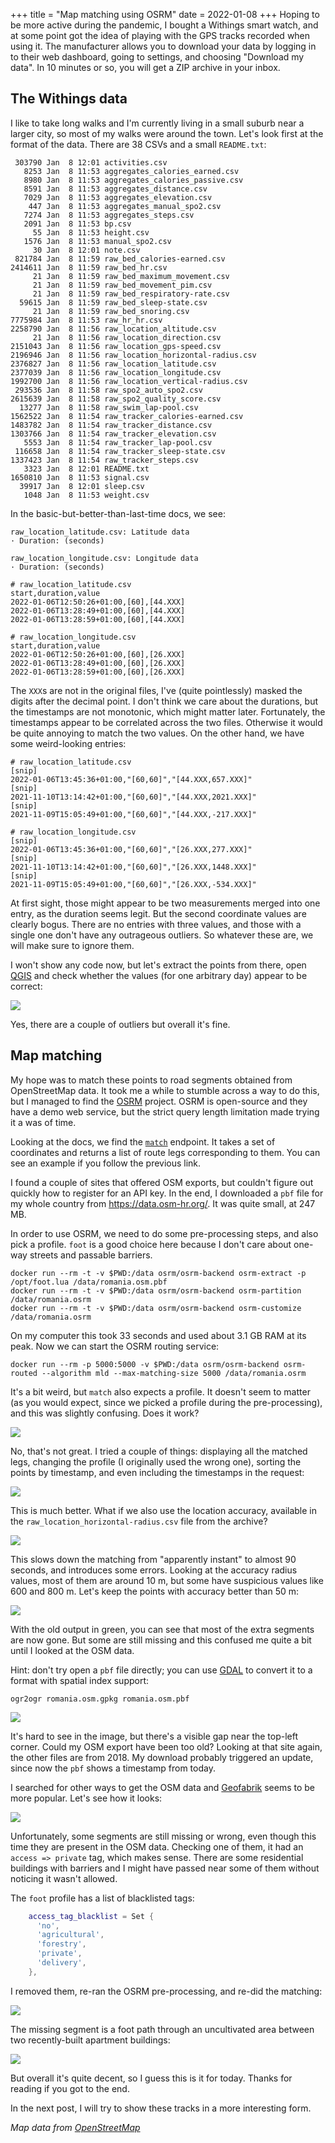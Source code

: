 +++
title = "Map matching using OSRM"
date = 2022-01-08
+++
Hoping to be more active during the pandemic, I bought a Withings smart watch, and at some point got the idea of playing with the GPS tracks recorded when using it.
The manufacturer allows you to download your data by logging in to their web dashboard, going to settings, and choosing "Download my data".
In 10 minutes or so, you will get a ZIP archive in your inbox.

## The Withings data

I like to take long walks and I'm currently living in a small suburb near a larger city, so most of my walks were around the town.
Let's look first at the format of the data.
There are 38 CSVs and a small `README.txt`:

```
 303790 Jan  8 12:01 activities.csv
   8253 Jan  8 11:53 aggregates_calories_earned.csv
   8980 Jan  8 11:53 aggregates_calories_passive.csv
   8591 Jan  8 11:53 aggregates_distance.csv
   7029 Jan  8 11:53 aggregates_elevation.csv
    447 Jan  8 11:53 aggregates_manual_spo2.csv
   7274 Jan  8 11:53 aggregates_steps.csv
   2091 Jan  8 11:53 bp.csv
     55 Jan  8 11:53 height.csv
   1576 Jan  8 11:53 manual_spo2.csv
     30 Jan  8 12:01 note.csv
 821784 Jan  8 11:59 raw_bed_calories-earned.csv
2414611 Jan  8 11:59 raw_bed_hr.csv
     21 Jan  8 11:59 raw_bed_maximum_movement.csv
     21 Jan  8 11:59 raw_bed_movement_pim.csv
     21 Jan  8 11:59 raw_bed_respiratory-rate.csv
  59615 Jan  8 11:59 raw_bed_sleep-state.csv
     21 Jan  8 11:59 raw_bed_snoring.csv
7775984 Jan  8 11:53 raw_hr_hr.csv
2258790 Jan  8 11:56 raw_location_altitude.csv
     21 Jan  8 11:56 raw_location_direction.csv
2151043 Jan  8 11:56 raw_location_gps-speed.csv
2196946 Jan  8 11:56 raw_location_horizontal-radius.csv
2376827 Jan  8 11:56 raw_location_latitude.csv
2377039 Jan  8 11:56 raw_location_longitude.csv
1992700 Jan  8 11:56 raw_location_vertical-radius.csv
 293536 Jan  8 11:58 raw_spo2_auto_spo2.csv
2615639 Jan  8 11:58 raw_spo2_quality_score.csv
  13277 Jan  8 11:58 raw_swim_lap-pool.csv
1562522 Jan  8 11:54 raw_tracker_calories-earned.csv
1483782 Jan  8 11:54 raw_tracker_distance.csv
1303766 Jan  8 11:54 raw_tracker_elevation.csv
   5553 Jan  8 11:54 raw_tracker_lap-pool.csv
 116658 Jan  8 11:54 raw_tracker_sleep-state.csv
1337423 Jan  8 11:54 raw_tracker_steps.csv
   3323 Jan  8 12:01 README.txt
1650810 Jan  8 11:53 signal.csv
  39917 Jan  8 12:01 sleep.csv
   1048 Jan  8 11:53 weight.csv
```

In the basic-but-better-than-last-time docs, we see:

```
raw_location_latitude.csv: Latitude data
· Duration: (seconds)

raw_location_longitude.csv: Longitude data
· Duration: (seconds)
```

```
# raw_location_latitude.csv
start,duration,value
2022-01-06T12:50:26+01:00,[60],[44.XXX]
2022-01-06T13:28:49+01:00,[60],[44.XXX]
2022-01-06T13:28:59+01:00,[60],[44.XXX]

# raw_location_longitude.csv
start,duration,value
2022-01-06T12:50:26+01:00,[60],[26.XXX]
2022-01-06T13:28:49+01:00,[60],[26.XXX]
2022-01-06T13:28:59+01:00,[60],[26.XXX]
```

The `XXX`s are not in the original files, I've (quite pointlessly) masked the digits after the decimal point.
I don't think we care about the durations, but the timestamps are not monotonic, which might matter later.
Fortunately, the timestamps appear to be correlated across the two files.
Otherwise it would be quite annoying to match the two values.
On the other hand, we have some weird-looking entries:

```
# raw_location_latitude.csv
[snip]
2022-01-06T13:45:36+01:00,"[60,60]","[44.XXX,657.XXX]"
[snip]
2021-11-10T13:14:42+01:00,"[60,60]","[44.XXX,2021.XXX]"
[snip]
2021-11-09T15:05:49+01:00,"[60,60]","[44.XXX,-217.XXX]"

# raw_location_longitude.csv
[snip]
2022-01-06T13:45:36+01:00,"[60,60]","[26.XXX,277.XXX]"
[snip]
2021-11-10T13:14:42+01:00,"[60,60]","[26.XXX,1448.XXX]"
[snip]
2021-11-09T15:05:49+01:00,"[60,60]","[26.XXX,-534.XXX]"
```

At first sight, those might appear to be two measurements merged into one entry, as the duration seems legit.
But the second coordinate values are clearly bogus.
There are no entries with three values, and those with a single one don't have any outrageous outliers.
So whatever these are, we will make sure to ignore them.

I won't show any code now, but let's extract the points from there, open [QGIS](https://qgis.org/) and check whether the values (for one arbitrary day) appear to be correct:

<a href="/assets/gps-points.webp" target="_blank"><img src="/assets/gps-points.webp"></a>

Yes, there are a couple of outliers but overall it's fine.

## Map matching

My hope was to match these points to road segments obtained from OpenStreetMap data.
It took me a while to stumble across a way to do this, but I managed to find the [OSRM](http://project-osrm.org/) project.
OSRM is open-source and they have a demo web service, but the strict query length limitation made trying it a was of time.

Looking at the docs, we find the [`match`](http://project-osrm.org/docs/v5.24.0/api/#match-service) endpoint.
It takes a set of coordinates and returns a list of route legs corresponding to them.
You can see an example if you follow the previous link.

I found a couple of sites that offered OSM exports, but couldn't figure out quickly how to register for an API key.
In the end, I downloaded a `pbf` file for my whole country from <https://data.osm-hr.org/>.
It was quite small, at 247 MB.

In order to use OSRM, we need to do some pre-processing steps, and also pick a profile.
`foot` is a good choice here because I don't care about one-way streets and passable barriers.

```
docker run --rm -t -v $PWD:/data osrm/osrm-backend osrm-extract -p /opt/foot.lua /data/romania.osm.pbf
docker run --rm -t -v $PWD:/data osrm/osrm-backend osrm-partition /data/romania.osrm
docker run --rm -t -v $PWD:/data osrm/osrm-backend osrm-customize /data/romania.osrm
```

On my computer this took 33 seconds and used about 3.1 GB RAM at its peak.
Now we can start the OSRM routing service:

```
docker run --rm -p 5000:5000 -v $PWD:/data osrm/osrm-backend osrm-routed --algorithm mld --max-matching-size 5000 /data/romania.osrm
```

It's a bit weird, but `match` also expects a profile.
It doesn't seem to matter (as you would expect, since we picked a profile during the pre-processing), and this was slightly confusing.
Does it work?

<a href="/assets/gps-tracks-bad.webp" target="_blank"><img src="/assets/gps-tracks-bad.webp"></a>

No, that's not great.
I tried a couple of things: displaying all the matched legs, changing the profile (I originally used the wrong one), sorting the points by timestamp, and even including the timestamps in the request:

<a href="/assets/gps-tracks-better.webp" target="_blank"><img src="/assets/gps-tracks-better.webp"></a>

This is much better. What if we also use the location accuracy, available in the `raw_location_horizontal-radius.csv` file from the archive?

<a href="/assets/gps-tracks-not-better.webp" target="_blank"><img src="/assets/gps-tracks-not-better.webp"></a>

This slows down the matching from "apparently instant" to almost 90 seconds, and introduces some errors.
Looking at the accuracy radius values, most of them are around 10 m, but some have suspicious values like 600 and 800 m.
Let's keep the points with accuracy better than 50 m:

<a href="/assets/gps-tracks-better-again.webp" target="_blank"><img src="/assets/gps-tracks-better-again.webp"></a>

With the old output in green, you can see that most of the extra segments are now gone.
But some are still missing and this confused me quite a bit until I looked at the OSM data.

Hint: don't try open a `pbf` file directly; you can use [GDAL](https://gdal.org/) to convert it to a format with spatial index support:

```
ogr2ogr romania.osm.gpkg romania.osm.pbf
```

<a href="/assets/gps-tracks-osm-gaps.webp" target="_blank"><img src="/assets/gps-tracks-osm-gaps.webp"></a>

It's hard to see in the image, but there's a visible gap near the top-left corner.
Could my OSM export have been too old?
Looking at that site again, the other files are from 2018.
My download probably triggered an update, since now the `pbf` shows a timestamp from today.

I searched for other ways to get the OSM data and [Geofabrik](https://download.geofabrik.de/) seems to be more popular.
Let's see how it looks:

<a href="/assets/gps-tracks-new-osm.webp" target="_blank"><img src="/assets/gps-tracks-new-osm.webp"></a>

Unfortunately, some segments are still missing or wrong, even though this time they are present in the OSM data.
Checking one of them, it had an `access => private` tag, which makes sense.
There are some residential buildings with barriers and I might have passed near some of them without noticing it wasn't allowed.

The `foot` profile has a list of blacklisted tags:

```lua
    access_tag_blacklist = Set {
      'no',
      'agricultural',
      'forestry',
      'private',
      'delivery',
    },
```

I removed them, re-ran the OSRM pre-processing, and re-did the matching:

<a href="/assets/gps-tracks-not-bad.webp" target="_blank"><img src="/assets/gps-tracks-not-bad.webp"></a>

The missing segment is a foot path through an uncultivated area between two recently-built apartment buildings:

<a href="/assets/gps-photo.jpg" target="_blank"><img src="/assets/gps-photo-thumb.webp"></a>

But overall it's quite decent, so I guess this is it for today.
Thanks for reading if you got to the end.

In the next post, I will try to show these tracks in a more interesting form.

*Map data from [OpenStreetMap](https://openstreetmap.org/copyright)*
